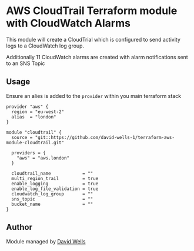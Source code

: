 # AWS CloudTrail Terraform module with CloudWatch Alarms

This module will create a CloudTrial which is configured to send activity logs to a CloudWatch log group.

Additionally 11 CloudWatch alarms are created with alarm notifications sent to an SNS Topic

## Usage

Ensure an alies is added to the `provider` within you main terraform stack

```
provider "aws" {
  region = "eu-west-2"
  alias  = "london"
}
```
```
module "cloudtrail" {
  source = "git::https://github.com/david-wells-1/terraform-aws-module-cloudtrail.git"

  providers = {
    "aws" = "aws.london"
  }

  cloudtrail_name            = ""
  multi_region_trail         = true
  enable_logging             = true
  enable_log_file_validation = true
  cloudwatch_log_group       = ""
  sns_topic                  = ""
  bucket_name                = ""
}
```
## Author

Module managed by [David Wells](https://github.com/david-wells-1)
